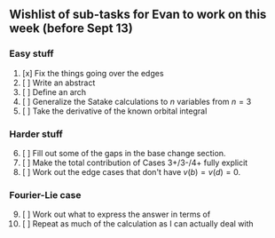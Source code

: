 ## Wishlist of sub-tasks for Evan to work on this week (before Sept 13)

### Easy stuff

1. [x] Fix the things going over the edges
2. [ ] Write an abstract
3. [ ] Define an arch
4. [ ] Generalize the Satake calculations to $n$ variables from $n = 3$
5. [ ] Take the derivative of the known orbital integral

### Harder stuff

6. [ ] Fill out some of the gaps in the base change section.
7. [ ] Make the total contribution of Cases 3+/3-/4+ fully explicit
8. [ ] Work out the edge cases that don't have $v(b) = v(d) = 0$.

### Fourier-Lie case

9. [ ] Work out what to express the answer in terms of
10. [ ] Repeat as much of the calculation as I can actually deal with
